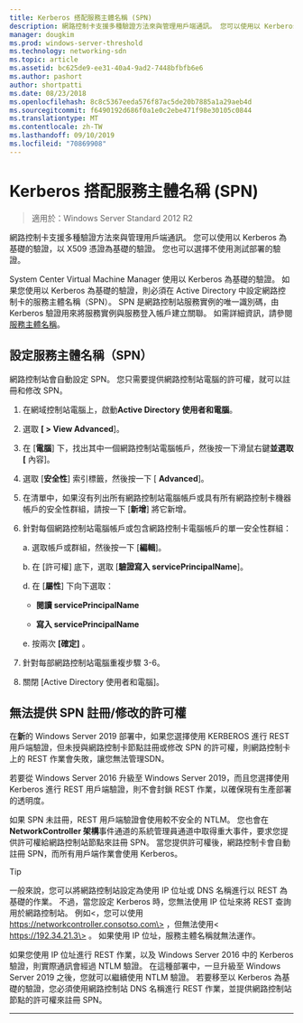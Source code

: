 ```yaml
---
title: Kerberos 搭配服務主體名稱 (SPN)
description: 網路控制卡支援多種驗證方法來與管理用戶端通訊。 您可以使用以 Kerberos 為基礎的驗證，以 X509 憑證為基礎的驗證。 您也可以選擇不使用測試部署的驗證。
manager: dougkim
ms.prod: windows-server-threshold
ms.technology: networking-sdn
ms.topic: article
ms.assetid: bc625de9-ee31-40a4-9ad2-7448bfbfb6e6
ms.author: pashort
author: shortpatti
ms.date: 08/23/2018
ms.openlocfilehash: 8c8c5367eeda576f87ac5de20b7885a1a29aeb4d
ms.sourcegitcommit: f6490192d686f0a1e0c2ebe471f98e30105c0844
ms.translationtype: MT
ms.contentlocale: zh-TW
ms.lasthandoff: 09/10/2019
ms.locfileid: "70869908"
---
```

# <a name="kerberos-with-service-principal-name-spn"></a>Kerberos 搭配服務主體名稱 (SPN)

>適用於：Windows Server Standard 2012 R2

網路控制卡支援多種驗證方法來與管理用戶端通訊。 您可以使用以 Kerberos 為基礎的驗證，以 X509 憑證為基礎的驗證。 您也可以選擇不使用測試部署的驗證。

System Center Virtual Machine Manager 使用以 Kerberos 為基礎的驗證。 如果您使用以 Kerberos 為基礎的驗證，則必須在 Active Directory 中設定網路控制卡的服務主體名稱（SPN）。 SPN 是網路控制站服務實例的唯一識別碼，由 Kerberos 驗證用來將服務實例與服務登入帳戶建立關聯。 如需詳細資訊，請參閱[服務主體名稱](https://docs.microsoft.com/windows/desktop/ad/service-principal-names)。

## <a name="configure-service-principal-names-spn"></a>設定服務主體名稱（SPN）

網路控制站會自動設定 SPN。 您只需要提供網路控制站電腦的許可權，就可以註冊和修改 SPN。

1.  在網域控制站電腦上，啟動**Active Directory 使用者和電腦**。

2.  選取 **[ \> View Advanced**]。

3.  在 [**電腦**] 下，找出其中一個網路控制站電腦帳戶，然後按一下滑鼠右鍵**並選取 [** 內容]。

4.  選取 [**安全性**] 索引標籤，然後按一下 [ **Advanced**]。

5.  在清單中，如果沒有列出所有網路控制站電腦帳戶或具有所有網路控制卡機器帳戶的安全性群組，請按一下 [**新增**] 將它新增。

6.  針對每個網路控制站電腦帳戶或包含網路控制卡電腦帳戶的單一安全性群組：

    a.  選取帳戶或群組，然後按一下 [**編輯**]。

    b.  在 [許可權] 底下，選取 [**驗證寫入 servicePrincipalName**]。

    d.  在 [**屬性**] 下向下選取：

       -  **閱讀 servicePrincipalName**

       -  **寫入 servicePrincipalName**

    e.  按兩次 **[確定]** 。

7.  針對每部網路控制站電腦重複步驟 3-6。

8.  關閉 [Active Directory 使用者和電腦]。

## <a name="failure-to-provide-permissions-for-spn-registrationmodification"></a>無法提供 SPN 註冊/修改的許可權

在**新**的 Windows Server 2019 部署中，如果您選擇使用 KERBEROS 進行 REST 用戶端驗證，但未授與網路控制卡節點註冊或修改 SPN 的許可權，則網路控制卡上的 REST 作業會失敗，讓您無法管理SDN。

若要從 Windows Server 2016 升級至 Windows Server 2019，而且您選擇使用 Kerberos 進行 REST 用戶端驗證，則不會封鎖 REST 作業，以確保現有生產部署的透明度。 

如果 SPN 未註冊，REST 用戶端驗證會使用較不安全的 NTLM。 您也會在**NetworkController 架構**事件通道的系統管理員通道中取得重大事件，要求您提供許可權給網路控制站節點來註冊 SPN。 當您提供許可權後，網路控制卡會自動註冊 SPN，而所有用戶端作業會使用 Kerberos。


>[!TIP]
>一般來說，您可以將網路控制站設定為使用 IP 位址或 DNS 名稱進行以 REST 為基礎的作業。 不過，當您設定 Kerberos 時，您無法使用 IP 位址來將 REST 查詢用於網路控制站。 例如\<，您可以使用 https://networkcontroller.consotso.com\> ，但無法使用\< https://192.34.21.3\> 。 如果使用 IP 位址，服務主體名稱就無法運作。
>
>如果您使用 IP 位址進行 REST 作業，以及 Windows Server 2016 中的 Kerberos 驗證，則實際通訊會經過 NTLM 驗證。 在這種部署中，一旦升級至 Windows Server 2019 之後，您就可以繼續使用 NTLM 驗證。 若要移至以 Kerberos 為基礎的驗證，您必須使用網路控制站 DNS 名稱進行 REST 作業，並提供網路控制站節點的許可權來註冊 SPN。

---
